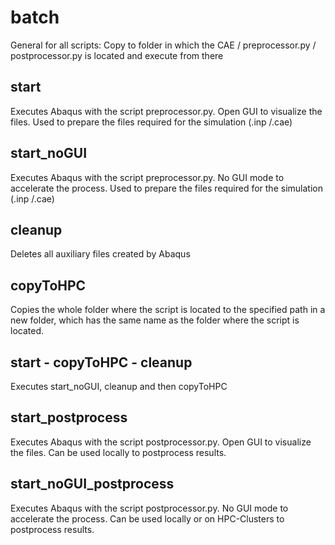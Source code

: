 # batch
General for all scripts: Copy to folder in which the CAE / preprocessor.py / postprocessor.py is located and execute from there

## start
Executes Abaqus with the script preprocessor.py. Open GUI to visualize the files. Used to prepare the files required for the simulation (.inp /.cae)

## start_noGUI
Executes Abaqus with the script preprocessor.py. No GUI mode to accelerate the process. Used to prepare the files required for the simulation (.inp /.cae)

## cleanup
Deletes all auxiliary files created by Abaqus

## copyToHPC
Copies the whole folder where the script is located to the specified path in a new folder, which has the same name as the folder where the script is located.

## start - copyToHPC - cleanup
Executes start_noGUI, cleanup and then copyToHPC

## start_postprocess
Executes Abaqus with the script postprocessor.py. Open GUI to visualize the files. Can be used locally to postprocess results.

## start_noGUI_postprocess
Executes Abaqus with the script postprocessor.py. No GUI mode to accelerate the process. Can be used locally or on HPC-Clusters to postprocess results.